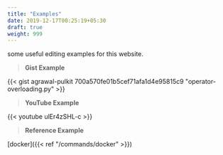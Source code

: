 ```yaml
---
title: "Examples"
date: 2019-12-17T00:25:19+05:30
draft: true
weight: 999
---
```


some useful editing examples for this website.

> **Gist Example**

{{< gist agrawal-pulkit 700a570fe01b5cef71afa1d4e95815c9 "operator-overloading.py" >}}



> **YouTube Example**

{{< youtube ulEr4zSHL-c >}}



> **Reference Example**

[docker]({{< ref "/commands/docker" >}})

